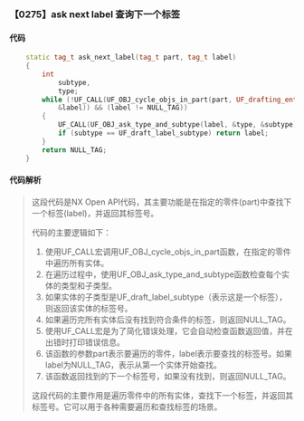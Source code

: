 ### 【0275】ask next label 查询下一个标签

#### 代码

```cpp
    static tag_t ask_next_label(tag_t part, tag_t label)  
    {  
        int  
            subtype,  
            type;  
        while (!UF_CALL(UF_OBJ_cycle_objs_in_part(part, UF_drafting_entity_type,  
            &label)) && (label != NULL_TAG))  
        {  
            UF_CALL(UF_OBJ_ask_type_and_subtype(label, &type, &subtype));  
            if (subtype == UF_draft_label_subtype) return label;  
        }  
        return NULL_TAG;  
    }

```

#### 代码解析

> 这段代码是NX Open API代码，其主要功能是在指定的零件(part)中查找下一个标签(label)，并返回其标签号。
>
> 代码的主要逻辑如下：
>
> 1. 使用UF_CALL宏调用UF_OBJ_cycle_objs_in_part函数，在指定的零件中遍历所有实体。
> 2. 在遍历过程中，使用UF_OBJ_ask_type_and_subtype函数检查每个实体的类型和子类型。
> 3. 如果实体的子类型是UF_draft_label_subtype（表示这是一个标签），则返回该实体的标签号。
> 4. 如果遍历完所有实体后没有找到符合条件的标签，则返回NULL_TAG。
> 5. 使用UF_CALL宏是为了简化错误处理，它会自动检查函数返回值，并在出错时打印错误信息。
> 6. 该函数的参数part表示要遍历的零件，label表示要查找的标签号。如果label为NULL_TAG，表示从第一个实体开始查找。
> 7. 该函数返回找到的下一个标签号，如果没有找到，则返回NULL_TAG。
>
> 这段代码的主要作用是遍历零件中的所有实体，查找下一个标签，并返回其标签号。它可以用于各种需要遍历和查找标签的场景。
>
